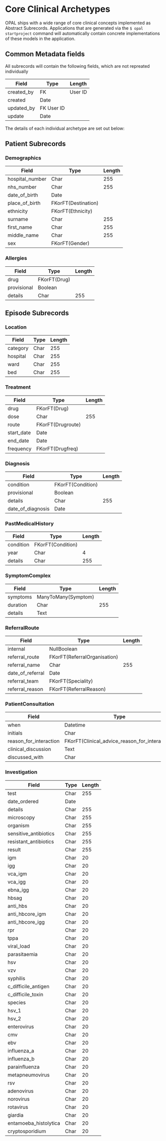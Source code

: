 # Core Clinical Archetypes

OPAL ships with a wide range of core clinical concepts implemented as Abstract Subrecords.
Applications that are generated via the `$ opal startproject` command will automatically
contain concrete implementations of these models in the application.

## Common Metadata fields

All subrecords will contain the following fields, which are not repreated individually


Field|Type|Length
-----|----|---
created_by | FK | User ID
created | Date
updated_by | FK User ID
update | Date

The details of each individual archetype are set out below:

## Patient Subrecords

### Demographics

Field|Type|Length
-----|----|---
hospital_number|Char|255
nhs_number|Char|255
date_of_birth|Date|
place_of_birth| FKorFT(Destination)
ethnicity|FKorFT(Ethnicity)
surname | Char| 255
first_name | Char| 255
middle_name | Char| 255
sex| FKorFT(Gender)

### Allergies

Field|Type|Length
-----|----|---
drug | FKorFT(Drug)
provisional | Boolean
details | Char|255


## Episode Subrecords

### Location

Field|Type|Length
-----|----|---
category | Char | 255
hospital | Char| 255
ward | Char | 255
bed | Char | 255

### Treatment

Field|Type|Length
-----|----|---
drug | FKorFT(Drug) |
dose | Char | 255
route | FKorFT(Drugroute)
start_date | Date
end_date | Date
frequency | FKorFT(Drugfreq)

### Diagnosis

Field|Type|Length
-----|----|---
condition | FKorFT(Condition)
provisional | Boolean
details | Char | 255
date_of_diagnosis | Date

### PastMedicalHistory

Field|Type|Length
-----|----|---
condition | FKorFT(Condition)
year | Char | 4
details | Char | 255

### SymptomComplex

Field|Type|Length
-----|----|---
symptoms | ManyToMany(Symptom)
duration | Char | 255
details | Text

### ReferralRoute

Field|Type|Length
-----|----|---
internal | NullBoolean
referral_route | FKorFT(ReferralOrganisation)
referral_name | Char | 255
date_of_referral | Date
referral_team | FKorFT(Speciality)
referral_reason | FKorFT(ReferralReason)

### PatientConsultation

Field|Type|Length
-----|----|---
when | Datetime
initials | Char | 255
reason_for_interaction | FKorFT(Clinical_advice_reason_for_interaction)
clinical_discussion | Text
discussed_with | Char | 255


### Investigation

Field|Type|Length
-----|----|---
test                  | Char |255
date_ordered          | Date
details               | Char |255
microscopy            | Char |255
organism              | Char |255
sensitive_antibiotics | Char |255
resistant_antibiotics | Char |255
result                | Char |255
igm                   | Char |20
igg                   | Char |20
vca_igm               | Char |20
vca_igg               | Char |20
ebna_igg              | Char |20
hbsag                 | Char |20
anti_hbs              | Char |20
anti_hbcore_igm       | Char |20
anti_hbcore_igg       | Char |20
rpr                   | Char |20
tppa                  | Char |20
viral_load            | Char |20
parasitaemia          | Char |20
hsv                   | Char |20
vzv                   | Char |20
syphilis              | Char |20
c_difficile_antigen   | Char |20
c_difficile_toxin     | Char |20
species               | Char |20
hsv_1                 | Char |20
hsv_2                 | Char |20
enterovirus           | Char |20
cmv                   | Char |20
ebv                   | Char |20
influenza_a           | Char |20
influenza_b           | Char |20
parainfluenza         | Char |20
metapneumovirus       | Char |20
rsv                   | Char |20
adenovirus            | Char |20
norovirus             | Char |20
rotavirus             | Char |20
giardia               | Char |20
entamoeba_histolytica | Char |20
cryptosporidium       | Char |20
